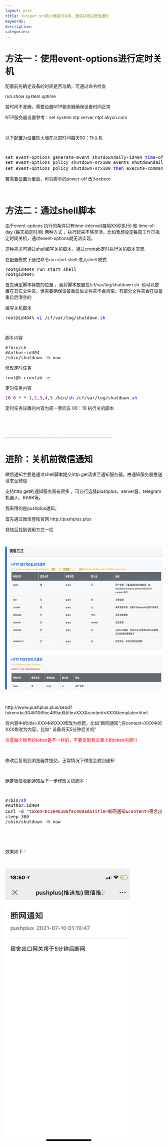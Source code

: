 ```yaml
---
layout: post
title: Juniper srx防火墙定时关机、重启并发送微信通知
keywords:
description:
categories:
---
```

<h1><strong>方法一：使用event-options进行定时关机</strong></h1>
<p>配置前先确定设备的时间是否准确，可通过命令检查</p>
<p>run show system uptime</p>
<p>若时间不准确，需要设置NTP服务器确保设备时间正常</p>
<p>NTP服务器设置参考：set system ntp server ntp1.aliyun.com</p>
<p>&nbsp;</p>
<p>以下配置为设置防火墙在北京时间每天00：15关机</p>
<p>&nbsp;</p>
<div class="cnblogs_code">
<pre>set event-options generate-event shutdowndaily-id404 <span style="color: #0000ff;">time</span>-of-day <span style="color: #800000;">"</span><span style="color: #800000;">00:15:00 +0800</span><span style="color: #800000;">"</span><span style="color: #000000;">
set event</span>-options policy shutdown-<span style="color: #000000;">srx100 events shutdowndaily-id404
set event</span>-options policy shutdown-srx100 <span style="color: #0000ff;">then</span> execute-commands commands <span style="color: #800000;">"</span><span style="color: #800000;">request system power-off</span><span style="color: #800000;">"</span>　　　　　　</pre>
</div>
<p>若需要设置为重启，可将脚本的power-off 改为reboot</p>
<p>&nbsp;</p>
<h1><strong>方法二：通过shell脚本</strong></h1>
<p>由于event-options 执行的条件只有time-interval(每隔XX秒执行) 和 time-of-day (每天指定时间) 两种方式 ，执行起来不够灵活。比如我想设定每周工作日指定时间关机，通过event-options就无法实现。</p>
<p>这种需求可通过shell编写关机脚本，通过crontab定时执行关机脚本实现</p>
<p>在配置模式下通过命令run start shell 进入shell 模式</p>
<div class="cnblogs_code">
<pre><span style="color: #000000;">root@id404# run start shell
root@id404</span>%</pre>
</div>
<p>首先确定脚本存放的位置 ，我将脚本放置在/cf/var/log/shutdown.sh &nbsp;也可以放置在其它文件夹，但需要确保设备重启后文件夹不会清空。有部分文件夹会在设备重启后清空的</p>
<p>编写关机脚本</p>
<div class="cnblogs_code">
<pre>root@id404% <span style="color: #0000ff;">vi</span> /cf/var/log/shutdown.<span style="color: #0000ff;">sh</span></pre>
</div>
<p>&nbsp;</p>
<p>脚本内容</p>
<div class="cnblogs_code">
<pre>#!bin/sh<br />#Author:id404<br />/sbin/shutdown -h now</pre>
</div>
<p>修改定时任务</p>
<div class="cnblogs_code">
<pre>root@% crontab -e</pre>
</div>
<p>定时任务内容</p>
<div class="cnblogs_code">
<pre><span style="color: #800080;">10</span> <span style="color: #800080;">0</span> * * <span style="color: #800080;">1</span>,<span style="color: #800080;">2</span>,<span style="color: #800080;">3</span>,<span style="color: #800080;">4</span>,<span style="color: #800080;">5</span> /bin/<span style="color: #0000ff;">sh</span> /cf/var/log/shutdown.<span style="color: #0000ff;">sh</span></pre>
</div>
<p>定时任务设置的内容为周一至同五 00：10 执行关机脚本</p>
<p>&nbsp;</p>
<p>&nbsp;</p>
<p>-----------------------------------------------------</p>
<h1>进阶：关机前微信通知</h1>
<p>微信通知主要是通过shell脚本提交http get请求至通知服务器，由通知服务器推送请求至微信</p>
<p>支持http get的通知服务器有很多 ，可自行选择plushplus、server酱、telegram机器人、BARK等。</p>
<p>我采用的是pushplus通知。</p>
<p>首先通过微信登陆官网&nbsp;http://pushplus.plus</p>
<p>登陆后找到调用方式一栏</p>
<p>&nbsp;</p>
<p><img src="/images/blog/725676-20210710183401999-1848725155.png" alt="" width="614" height="455" loading="lazy" /></p>
<p>&nbsp;</p>
<p>http://www.pushplus.plus/send?token=bc3046106fec489ad&amp;title=XXX&amp;content=XXX&amp;template=html&nbsp;</p>
<p>将内容中的title=XXX中的XXX修改为标题，比如&ldquo;断网通知&rdquo;;将content=XXX中的XXX修改为内容，比如&ldquo; 设备将天5分钟后关机&rdquo;</p>
<p><span style="color: #ff0000;">注意每个账号的token是不一样的，不要复制我文章上的token内容!!!</span></p>
<p>&nbsp;</p>
<p>修改后复制到浏览器并提交，正常情况下微信会收到通知</p>
<p>&nbsp;</p>
<p>确定微信收到通知后下一步修改关机脚本：</p>
<p>&nbsp;</p>
<div class="cnblogs_code">
<pre>#!bin/<span style="color: #0000ff;">sh</span><span style="color: #000000;">
#Author:id404
curl </span>-d <span style="color: #800000;">"token=bc3046106fec489ad&amp;title=断网通知&amp;content=宿舍出口将于5分钟后关闭&amp;template=html" http://www.pushplus.plus/send</span>
sleep 300
/sbin/shutdown -h now</pre>
</div>
<p>&nbsp;</p>
<p>&nbsp;</p>
<p>效果如下：</p>
<p>&nbsp;</p>
<p><img src="/images/blog/725676-20210710185353405-1522104842.png" alt="" width="399" height="874" loading="lazy" /></p>
<p>&nbsp;</p>
    
